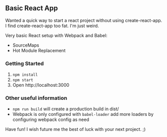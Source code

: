 ## Basic React App
Wanted a quick way to start a react project without using create-react-app. I find create-react-app too fat. I'm just weird.

Very basic React setup with Webpack and Babel:
- SourceMaps
- Hot Module Replacement

### Getting Started
1. `npm install`
2. `npm start`
3. Open http://localhost:3000

### Other useful information
- `npm run build` will create a production build in dist/
- Webpack is only configured with `babel-loader` add more loaders by configuring webpack config as need

Have fun! I wish future me the best of luck with your next project. ;)
